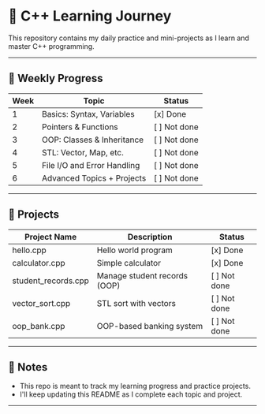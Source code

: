 # 🚀 C++ Learning Journey

This repository contains my daily practice and mini-projects as I learn and master C++ programming.

---

## 📅 Weekly Progress

| Week | Topic                        | Status        |
|------|------------------------------|---------------|
| 1    | Basics: Syntax, Variables    | [x] Done      |
| 2    | Pointers & Functions         | [ ] Not done  |
| 3    | OOP: Classes & Inheritance   | [ ] Not done  |
| 4    | STL: Vector, Map, etc.       | [ ] Not done  |
| 5    | File I/O and Error Handling  | [ ] Not done  |
| 6    | Advanced Topics + Projects   | [ ] Not done  |


---

## 🧪 Projects

| Project Name         | Description                      | Status        |
|----------------------|----------------------------------|---------------|
| hello.cpp            | Hello world program              | [x] Done      |
| calculator.cpp       | Simple calculator                | [x] Done      |
| student_records.cpp  | Manage student records (OOP)     | [ ] Not done  |
| vector_sort.cpp      | STL sort with vectors            | [ ] Not done  |
| oop_bank.cpp         | OOP-based banking system         | [ ] Not done  |


---

## 📌 Notes

- This repo is meant to track my learning progress and practice projects.
- I'll keep updating this README as I complete each topic and project.

---
